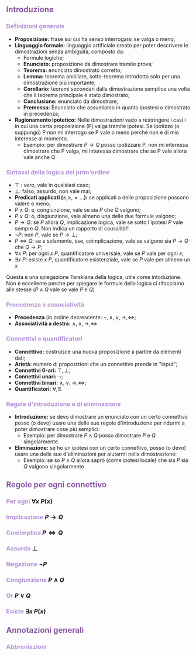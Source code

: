## <font color=8A5BA6>Introduzione</font>
### <font color=B292D6>Definizioni generale</font>

- **Proposizione:** frase sui cui ha senso interrogarsi se valga o meno;
- **Linguaggio formale:** linguaggio artificiale creato per poter descrivere le dimostrazioni senza ambiguità, composto da:
	- Formule logiche;
	- **Enunciato:** proposizione da dimostrare tramite prova;
	- **Teorema:** enunciato dimostrato corretto;
	- **Lemma:** teorema ancillare, sotto-teorema introdotto solo per una dimostrazione più importante;
	- **Corollario:** teoremi secondari dalla dimostrazione semplice una volta che il teorema principale è stato dimostrato;
	- **Conclusione:** enunciato da dimostrare;
	- **Premessa:** Enunciato che assumiamo in quanto ipostesi o dimostrato in precedenza;
- **Ragionamento ipotetico:** Nelle dimostrazioni vado a restringere i casi i in cui una certa proposizione (P) valga tramite ipotesi. Se ipotizzo (o suppungo) P non mi interrogo se P vale o meno perché non è di mio interesse al momento.
	- Esempio: per dimostrare $P\to Q$ posso ipotizzare P, non mi interessa dimostrare che P valga, mi interessa dimostrare che se P vale allora vale anche Q

### <font color=B292D6>Sintassi della logica del prim'ordine</font>

- $\top$ : vero, vale in qualsiasi caso;
- $\bot$: falso, assurdo, non vale mai;
- **Predicati applicati (**$\leq, \geq, =...$**):** se applicati a delle proposizione possono valere o meno;
- $P\land Q$: e, congiunzione, vale se sia $P$ che $Q$ valgono;
- $P\lor Q$: o, disgiunzione, vale almeno una delle due formule valgono;
- $P\to Q$: se $P$ allora $Q$, implicazione logica, vale se sotto l'ipotesi $P$ vale sempre $Q$. Non indica un rapporto di causalità!!
- $\lnot P$: non $P$, vale se $P\to \bot$;
- $P\iff Q$: se e solamente, sse, coimplicazione, vale se valgono sia $P\to Q$ che $Q\to P$;
- $\forall x\ P$: per ogni $x\ P$, quantificatore universale, vale se $P$ vale per ogni $x$;
- $\exists x\ P$: esiste $x\ P$, quantificatore esistenziale, vale se $P$ vale per almeno un $x$

Questa è una spiegazione Tarskiana della logica, utile come intoduzione. Non è eccellente perché per spiegare le formule della logica ci rifacciamo alle stesse ($P\land Q$  vale se vale $P$ e $Q$)
### <font color=B292D6>Precedenza e associatività</font>

- **Precedenza** (in ordine decrescente: $\lnot,\land,\lor,\to,\iff$;
- **Associatività a destra:** $\land,\lor,\to,\iff$
### <font color=B292D6>Connettivi e quantificatori</font>

- **Connettivo:** costruisce una nuova proposizione a partire da elementi dati;
- **Arietà:** numero di proposizioni che un connettivo prende in "input";
- **Connettivi 0-ari:** $\top,\bot$;
- **Connettivi unari:** $\lnot$;
- **Connettivi binari:** $\land,\lor,\to,\iff$;
- **Quantificatori:** $\forall,\exists$.

### <font color=B292D6>Regole d'introduzione e di eliminazione</font>

- **Introduzione:** se devo dimostrare un enunciato con un certo connettivo  posso (o devo) usare una delle sue regole d'introduzione per ridurmi a poter dimostrare cose più semplici:
	- Esempio: per dimostrare $P\land Q$ posso dimostrare $P$ e $Q$ singolarmente.
- **Eliminazione:** se ho un ipotesi con un certo connettivo, posso (o devo) usare una delle sue d'eliminazioni per aiutarmi nella dimostrazione:
	- Esempio: se so $P\land Q$ allora saprò (come ipotesi locale) che sia $P$ sia $Q$ valgono singolarmente

## <font color=8A5BA6>Regole per ogni connettivo</font>

### <font color=B292D6>Per ogni </font> $\forall x\ P(x)$


### <font color=B292D6>Implicazione </font> $P\to Q$


### <font color=B292D6>Comimplica </font> $P\iff Q$


### <font color=B292D6>Assurdo </font> $\bot$


### <font color=B292D6>Negazione </font>  $\lnot P$


### <font color=B292D6>Congiunzione </font> $P\land Q$


### <font color=B292D6>Or </font> $P\lor Q$


### <font color=B292D6>Esiste </font> $\exists x\ P(x)$

## <font color=8A5BA6>Annotazioni generali</font>

### <font color=B292D6>Abbreviazioni </font>


